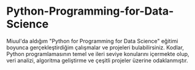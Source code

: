 # Python-Programming-for-Data-Science
Miuul'da aldığım "Python for Programming  for Data Science" eğitimi boyunca gerçekleştirdiğim çalışmalar ve projeleri bulabilirsiniz. Kodlar, Python programlamasının temel ve ileri seviye konularını içermekte olup, veri analizi, algoritma geliştirme ve çeşitli projeler üzerine odaklanmıştır. 
